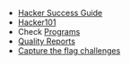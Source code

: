 - [Hacker Success Guide](https://docs.hackerone.com/hackers/hacker-success-guide.html)
- [Hacker101](https://www.hacker101.com/)
- Check [Programs](https://hackerone.com/directory/programs)
- [Quality Reports](https://docs.hackerone.com/hackers/quality-reports.html)
- [Capture the flag challenges](https://ctf.hacker101.com/)
